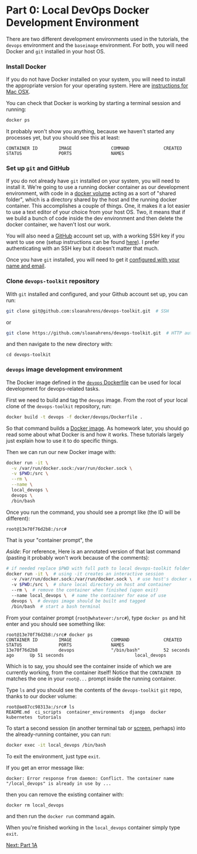 # Part 0: Local DevOps Docker Development Environment

There are two different development environments used in the tutorials, the `devops` environment and the `baseimage` environment.
For both, you will need Docker and `git` installed in your host OS.


### Install Docker

If you do not have Docker installed on your system, you will need to install the appropriate version for your operating system.
Here are [instructions for Mac OSX](https://docs.docker.com/docker-for-mac/install/).

You can check that Docker is working by starting a terminal session and running:

```bash
docker ps
```

It probably won't show you anything, because we haven't started any processes yet, but you should see this at least:

```
CONTAINER ID        IMAGE               COMMAND             CREATED             STATUS              PORTS               NAMES
```

### Set up `git` and GitHub

If you do not already have `git` installed on your system, you will need to install it. 
We're going to use a running docker container as our development environment, with code in a [docker volume](https://docs.docker.com/storage/volumes/) acting as a sort of "shared folder", which is a directory shared by the host and the running docker container. 
This accomplishes a couple of things. 
One, it makes it a lot easier to use a text editor of your choice from your host OS.
Two, it means that if we build a bunch of code inside the dev environment and then delete the docker container, we haven't lost our work.

You will also need a [GitHub](https://github.com) account set up, with a working SSH key if you want to use one (setup instructions can be found [here](https://help.github.com/en/articles/set-up-git)). 
I prefer authenticating with an SSH key but it doesn't matter that much. 

Once you have `git` installed, you will need to get it [configured with your name and email](https://git-scm.com/book/en/v2/Getting-Started-First-Time-Git-Setup).

### Clone `devops-toolkit` repository

With `git` installed and configured, and your Github account set up, you can run:

```bash
git clone git@github.com:sloanahrens/devops-toolkit.git  # SSH
```

or

```bash
git clone https://github.com/sloanahrens/devops-toolkit.git  # HTTP auth
```

and then navigate to the new directory with:

`cd devops-toolkit`


### `devops` image development environment

The Docker image defined in the [`devops` Dockerfile](https://github.com/sloanahrens/devops-toolkit/blob/master/docker/devops/Dockerfile) can be used for local development for devops-related tasks. 

First we need to build and tag the `devops` image.
From the root of your local clone of the `devops-toolkit` repository, run:

```bash
docker build -t devops -f docker/devops/Dockerfile .
```

So that command builds a [Docker image](https://docs.docker.com/engine/reference/commandline/images/).
As homework later, you should go read some about what Docker is and how it works.
These tutorials largely just explain how to use it to do specific things.

Then we can run our new Docker image with:

```bash
docker run -it \
  -v /var/run/docker.sock:/var/run/docker.sock \
  -v $PWD:/src \
  --rm \
  --name \
  local_devops \
  devops \
  /bin/bash
```

Once you run the command, you should see a prompt like (the ID will be different):

```
root@13e70f76d2b8:/src#
```

That is your "container prompt", the

*Aside*: For reference, Here is an annotated version of that last command (pasting it probably won't work because of the comments):

```bash
# if needed replace $PWD with full path to local devops-toolkit folder
docker run -it \  # using -it creates an interactive session
  -v /var/run/docker.sock:/var/run/docker.sock \  # use host's docker engine inside container
  -v $PWD:/src \  # share local directory on host and container
  --rm \  # remove the container when finished (upon exit)
  --name local_devops \  # name the container for ease of use 
  devops \  # devops image should be built and tagged
  /bin/bash  # start a bash terminal
```

From your container prompt (`root@whatever:/src#`), type `docker ps` and hit enter and you should see something like:

```
root@13e70f76d2b8:/src# docker ps
CONTAINER ID        IMAGE               COMMAND             CREATED             STATUS              PORTS               NAMES
13e70f76d2b8        devops              "/bin/bash"         52 seconds ago      Up 51 seconds                           local_devops
```

Which is to say, you should see the container inside of which we are currently working, from the container itself! 
Notice that the `CONTAINER ID` matches the one in your `root@...` prompt inside the running container.

Type `ls` and you should see the contents of the `devops-toolkit` `git` repo, thanks to our docker volume:

```
root@ae87cc98313a:/src# ls
README.md  ci_scripts  container_environments  django  docker  kubernetes  tutorials
```

To start a second session (in another terminal tab or [screen](https://help.ubuntu.com/community/Screen), perhaps) into the already-running container, you can run:

```bash
docker exec -it local_devops /bin/bash
```

To exit the environment, just type `exit`.

If you get an error message like:

```
docker: Error response from daemon: Conflict. The container name "/local_devops" is already in use by ...
```

then you can remove the existing container with:

```bash
docker rm local_devops
```

and then run the `docker run` command again.

When you're finished working in the `local_devops` container simply type `exit`.

[Next: Part 1A](https://github.com/sloanahrens/devops-toolkit-tutorials/blob/master/1-1a-microservices-django-data.md)
